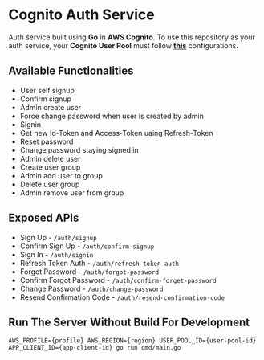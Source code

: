 # Cognito Auth Service
Auth service built using **Go** in **AWS Cognito**. To use this repository as your auth service, your **Cognito User Pool** must follow [**this**](https://github.com/MhmdRyhn/aws-cognito-iac) configurations.


## Available Functionalities
- User self signup
- Confirm signup
- Admin create user
- Force change password when user is created by admin
- Signin
- Get new Id-Token and Access-Token uaing Refresh-Token
- Reset password
- Change password staying signed in
- Admin delete user
- Create user group
- Admin add user to group
- Delete user group
- Admin remove user from group


## Exposed APIs
- Sign Up - `/auth/signup`
- Confirm Sign Up - `/auth/confirm-signup`
- Sign In - `/auth/signin`
- Refresh Token Auth - `/auth/refresh-token-auth`
- Forgot Password - `/auth/forgot-password`
- Confirm Forgot Password - `/auth/confirm-forget-password`
- Change Password - `/auth/change-password`
- Resend Confirmation Code - `/auth/resend-confirmation-code`


## Run The Server Without Build For Development
``` shell script
AWS_PROFILE={profile} AWS_REGION={region} USER_POOL_ID={user-pool-id} APP_CLIENT_ID={app-client-id} go run cmd/main.go
```
